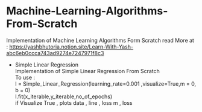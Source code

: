 # Machine-Learning-Algorithms-From-Scratch
Implementation of Machine Learning Algorithms Form Scratch
read More at :
https://yashbhutoria.notion.site/Learn-With-Yash-abc6eb0ccca743ad9274e7247971f8c3

- Simple Linear Regression <br />
    Implementation of Simple Linear Regression From Scratch <br />
    To use : <br />
    l = Simple_Linear_Regression(learning_rate=0.001 ,visualize=True,m = 0, b = 0) <br />
    l.fit(x_iterable,y_iterable,no_of_epochs) <br />
    if Visualize True , plots data , line , loss m , loss <br />
    
